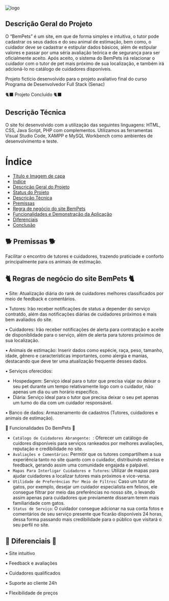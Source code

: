 ![logo](https://github.com/user-attachments/assets/26b9b449-940d-4964-8f55-1a0d7a7fec65)

<h2> Descrição Geral do Projeto </h2>
O “BemPets” é um site, em que de forma simples e intuitiva, o tutor pode cadastrar os seus dados e do seu animal de estimação, bem como, o cuidador deve se cadastrar e estipular dados básicos, além de estipular valores e passar por uma séria avaliação teórica e de segurança para ser oficialmente aceito. Após aceito, o sistema do BemPets irá relacionar o cuidador com o tutor de pet mais próximo de sua localização, e também irá adcioná-lo no catálogo de cuidadores disponíveis.

Projeto fictício desenvolvido para o projeto avaliativo final do curso Programa de Desenvolvedor Full Stack (Senac)

🐈‍⬛ Projeto Concluído 🐈‍⬛


<h2> Descrição Técnica </h2>
O site foi desenvolvido com a utilização das seguintes linguagens: HTML, CSS, Java Script, PHP com complementos. Utilizamos as ferramentas Visual Studio Code, XAMPP e MySQL Workbench como ambientes de desenvolvimento e teste.

# Índice 
* [Título e Imagem de capa](#Título-e-Imagem-de-capa)
* [Índice](#índice)
* [Descrição Geral do Projeto](#descrição-geral-do-projeto)
* [Status do Projeto](#status-do-Projeto)
* [Descrição Técnica](#descrição-técnica)
* [Premissas](#premissas)
* [Regra de negócio do site BemPets](#regra-de-negócio-do-site-BemPets)
* [Funcionalidades e Demonstração da Aplicação](#funcionalidades-e-demonstração-da-aplicação)
* [Diferenciais](#diferenciais)
* [Conclusão](#conclusão)

<h2> 🐕 Premissas 🐕 </h2>
Facilitar o encontro de tutores e cuidadores, trazendo praticiade e conforto principalmente para os animais de estimação.

<h2> 🐈 Regras de negócio do site BemPets 🐈 </h2>
•	Site: Atualização diária do rank de cuidadores melhores classificados por meio de feedback e comentários.

•	Tutores: Irão receber notificações de status a depender do serviço contratdo, além das notificações diárias de cuidadores próximos e mais bem avaliados do site.

•	Cuidadores: Irão receber notificações de alerta para contratação e aceite de disponiblidade para o serviço, além de alerta para tutores próximos de sua localização.

•	Animais de estimação: Inserir dados como espécie, raça, peso, tamanho, idade, gênero e características importantes, como alergia e manias, destacando que deve ter uma atualização frequente desses dados. 

•	Serviços oferecidos:
- Hospedagem: Serviço ideal para o tutor que precisa viajar ou deixar o seu pet durante um tempo relativamente logo com o cuidador, não apenas um dia ou um horário específico.
- Diária: Serviço ideal para o tutor que precisa deixar o seu pet apenas um turno do dia com um cuidador responsável.

•	Banco de dados: Armazenamento de cadastros (Tutores, cuidadores e animais de estimação).

:dog: Funcionalidades Do BemPets :dog:
- `Catálogo de Cuidadores Abrangente: `: Oferecer um catálogo de cuidores disponíveis para serviços rankeados por melhores avaliações, reputação e credibilidade no site.
- `Avaliações e Comentários`: Permitir que os tutores compartilhem a sua experiência tanto no site quanto com o cuidador, distribuindo estrelas e feedback, gerando assim uma comunidade engajada e palpável. 
- `Mapas Para Interligar Cuidadores e Tutores`: Utilizar de mapas para ajudar cuidadores a localizar tutores mais próximos e vice-versa.
- `Utilidade de Preferências Por Meio de Filtros`: Caso um tutor de gatos, por exemplo, desejar um cuidador especialista em felinos, ele consegue filtrar por meio das preferências no nosso site, o levando assim apenas para cuidadores que previamente disseram terem mais familiaridade com gatos. 
- `Status de Serviço`: O cuidador consegue adcionar na sua conta fotos e comentários de seu serviço presente que ficarão disponíveis 24 horas, dessa forma passando mais credibilidade para o público que visitará o seu perfil no site.

<h2> 🦮 Diferenciais 🦮 </h2>
•	Site intuitivo

•	Feedback e avaliações

•	Cuidadores qualificados

•	Suporte ao cliente 24h

•	Flexibilidade de preços

